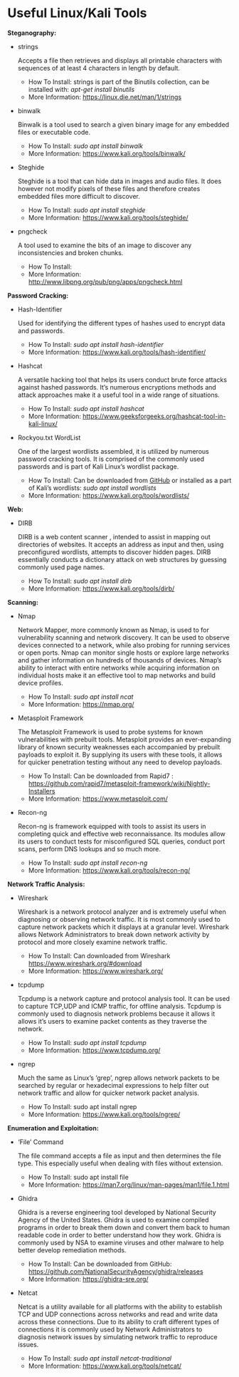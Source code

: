 ﻿# Useful Linux/Kali Tools 

**Steganography:**

- strings

  Accepts a file then retrieves and displays all printable characters with sequences of at least 4 characters in length by default. 
  - How To Install: strings is part of the Binutils collection, can be installed with: *apt-get install binutils*
  - More Information: https://linux.die.net/man/1/strings
- binwalk

  Binwalk is a tool used to search a given binary image for any embedded files or executable code.
  - How To Install: *sudo apt install binwalk*
  - More Information: https://www.kali.org/tools/binwalk/
- Steghide

  Steghide is a tool that can hide data in images and audio files. It does however not modify pixels of these files and therefore creates embedded files more difficult to discover.
  - How To Install: *sudo apt install steghide*
  - More Information: https://www.kali.org/tools/steghide/
- pngcheck

  A tool used to examine the bits of an image to discover any inconsistencies and broken chunks. 
  - How To Install: 
  - More Information: http://www.libpng.org/pub/png/apps/pngcheck.html

**Password Cracking:**

- Hash-Identifier

  Used for identifying the different types of hashes used to encrypt data and passwords. 
  - How To Install: *sudo apt install hash-identifier*
  - More Information: https://www.kali.org/tools/hash-identifier/
- Hashcat

  A versatile hacking tool that helps its users conduct brute force attacks against hashed passwords. It’s numerous encryptions methods and attack approaches make it a useful tool in a wide range of situations.
  - How To Install: *sudo apt install hashcat*
  - More Information: https://www.geeksforgeeks.org/hashcat-tool-in-kali-linux/
- Rockyou.txt WordList

  One of the largest wordlists assembled, it is utilized by numerous password cracking tools. It is comprised of the commonly used passwords and is part of Kali Linux’s wordlist package.
  - How To Install: Can be downloaded from [GitHub](https://github.com/brannondorsey/naive-hashcat/releases/download/data/rockyou.txt) or installed as a part of Kali’s wordlists: *sudo apt install wordlists*
  - More Information: https://www.kali.org/tools/wordlists/

**Web:**

- DIRB

  DIRB is a web content scanner , intended to assist in mapping out directories of  websites. It accepts an address as input and then, using preconfigured wordlists, attempts to discover hidden pages. DIRB essentially conducts a dictionary attack on web structures by guessing commonly used page names. 
  - How To Install: *sudo apt install dirb*
  - More Information: https://www.kali.org/tools/dirb/

**Scanning:**

- Nmap

  Network Mapper, more commonly known as Nmap, is used to for vulnerability scanning and network discovery. It can be used to observe devices connected to a network, while also probing for running services or open ports. Nmap can monitor single hosts or explore large networks and gather information on hundreds of thousands of devices. Nmap’s ability to interact with entire networks while acquiring information on individual hosts make it an effective tool to map networks and build device profiles.
  - How To Install: *sudo apt install ncat*
  - More Information: https://nmap.org/
- Metasploit Framework

  The Metasploit Framework is used to probe systems for known vulnerabilities with prebuilt tools. Metasploit provides an ever-expanding library of known security weaknesses each accompanied by prebuilt payloads to exploit it. By supplying its users with these tools, it allows for quicker penetration testing without any need to develop payloads. 
  - How To Install: Can be downloaded from Rapid7 : https://github.com/rapid7/metasploit-framework/wiki/Nightly-Installers
  - More Information: <https://www.metasploit.com/> 
- Recon-ng

  Recon-ng is framework equipped with tools to assist its users in completing quick and effective web reconnaissance. Its modules allow its users to conduct tests for misconfigured SQL queries, conduct port scans, perform DNS lookups and so much more.
  - How To Install: *sudo apt install recon-ng*
  - More Information: https://www.kali.org/tools/recon-ng/

**Network Traffic Analysis:**

- Wireshark

  Wireshark is a network protocol analyzer and is extremely useful when diagnosing or observing network traffic. It is most commonly used to capture network packets which it displays at a granular level. Wireshark allows Network Administrators to break down network activity by protocol and more closely examine network traffic.
  - How To Install: Can downloaded from Wireshark https://www.wireshark.org/#download
  - More Information: https://www.wireshark.org/
- tcpdump

  Tcpdump is a network capture and protocol analysis tool. It can be used to capture TCP,UDP and ICMP traffic, for offline analysis. Tcpdump is commonly used to diagnosis network problems because it allows it allows it’s users to examine packet contents as they traverse the network.  
  - How To Install: *sudo apt install tcpdump*
  - More Information: https://www.tcpdump.org/
- ngrep

  Much the same as Linux’s ‘grep’, ngrep allows network packets to be searched by regular or hexadecimal expressions to help filter out network traffic and allow for quicker network packet analysis. 
  - How To Install: sudo apt install ngrep
  - More Information: https://www.kali.org/tools/ngrep/

**Enumeration and Exploitation:**

- ‘File’ Command

  The file command accepts a file as input and then determines the file type. This especially useful when dealing with files without extension.
  - How To Install: sudo apt install file
  - More Information: https://man7.org/linux/man-pages/man1/file.1.html
- Ghidra

  Ghidra is a reverse engineering tool developed by National Security Agency of the United States. Ghidra is used to examine compiled programs in order to break them down and convert them back to human readable code in order to better understand how they work. Ghidra is commonly used by NSA to examine viruses and other malware to help better develop remediation methods. 
  - How To Install: Can be downloaded from GitHub: https://github.com/NationalSecurityAgency/ghidra/releases
  - More Information: https://ghidra-sre.org/
- Netcat

  Netcat is a utility available for all platforms with the ability to establish TCP and UDP connections across networks and read and write data across these connections. Due to its ability to craft different types of connections it is commonly used by Network Administrators to diagnosis network issues by simulating network traffic to reproduce issues.
  - How To Install: *sudo apt install netcat-traditional*
  - More Information: https://www.kali.org/tools/netcat/

